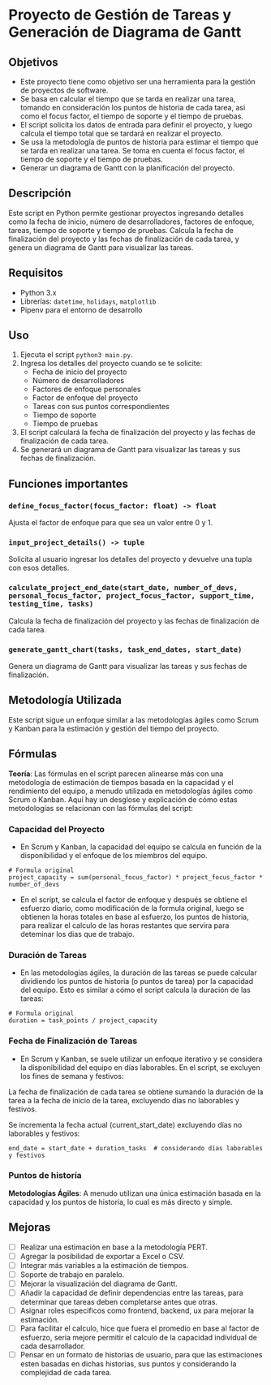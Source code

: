 # Proyecto de Gestión de Tareas y Generación de Diagrama de Gantt

## Objetivos

- Este proyecto tiene como objetivo ser una herramienta para la gestión de proyectos de software.
- Se basa en calcular el tiempo que se tarda en realizar una tarea, tomando en consideración los puntos de historia de cada tarea, asi como el focus factor, el tiempo de soporte y el tiempo de pruebas.
- El script solicita los datos de entrada para definir el proyecto, y luego calcula el tiempo total que se tardará en realizar el proyecto.
- Se usa la metodología de puntos de historia para estimar el tiempo que se tarda en realizar una tarea. Se toma en cuenta el focus factor, el tiempo de soporte y el tiempo de pruebas.
- Generar un diagrama de Gantt con la planificación del proyecto.

## Descripción
Este script en Python permite gestionar proyectos ingresando detalles como la fecha de inicio, número de desarrolladores, factores de enfoque, tareas, tiempo de soporte y tiempo de pruebas. Calcula la fecha de finalización del proyecto y las fechas de finalización de cada tarea, y genera un diagrama de Gantt para visualizar las tareas.

## Requisitos
- Python 3.x
- Librerías: `datetime`, `holidays`, `matplotlib`
- Pipenv para el entorno de desarrollo

## Uso

1. Ejecuta el script `python3 main.py`.
2. Ingresa los detalles del proyecto cuando se te solicite:
   - Fecha de inicio del proyecto
   - Número de desarrolladores
   - Factores de enfoque personales
   - Factor de enfoque del proyecto
   - Tareas con sus puntos correspondientes
   - Tiempo de soporte
   - Tiempo de pruebas
3. El script calculará la fecha de finalización del proyecto y las fechas de finalización de cada tarea.
4. Se generará un diagrama de Gantt para visualizar las tareas y sus fechas de finalización.

## Funciones importantes

### `define_focus_factor(focus_factor: float) -> float`
Ajusta el factor de enfoque para que sea un valor entre 0 y 1.

### `input_project_details() -> tuple`
Solicita al usuario ingresar los detalles del proyecto y devuelve una tupla con esos detalles.

### `calculate_project_end_date(start_date, number_of_devs, personal_focus_factor, project_focus_factor, support_time, testing_time, tasks)`
Calcula la fecha de finalización del proyecto y las fechas de finalización de cada tarea.

### `generate_gantt_chart(tasks, task_end_dates, start_date)`
Genera un diagrama de Gantt para visualizar las tareas y sus fechas de finalización.

## Metodología Utilizada

Este script sigue un enfoque similar a las metodologías ágiles como Scrum y Kanban para la estimación y gestión del tiempo del proyecto.

## Fórmulas

**Teoría**: Las fórmulas en el script parecen alinearse más con una metodología de estimación de tiempos basada en la capacidad y el rendimiento del equipo, a menudo utilizada en metodologías ágiles como Scrum o Kanban. Aquí hay un desglose y explicación de cómo estas metodologías se relacionan con las fórmulas del script:

### Capacidad del Proyecto

- En Scrum y Kanban, la capacidad del equipo se calcula en función de la disponibilidad y el enfoque de los miembros del equipo.

```
# Formula original
project_capacity = sum(personal_focus_factor) * project_focus_factor * number_of_devs
```

- En el script, se calcula el factor de enfoque y después se obtiene el esfuerzo diario, como modificación de la formula original, luego se obtienen la horas totales en base al esfuerzo, los puntos de historia, para realizar el calculo de las horas restantes que servira para deteminar los dias que de trabajo.

### Duración de Tareas

- En las metodologías ágiles, la duración de las tareas se puede calcular dividiendo los puntos de historia (o puntos de tarea) por la capacidad del equipo. Esto es similar a cómo el script calcula la duración de las tareas:

```
# Formula original
duration = task_points / project_capacity
```

### Fecha de Finalización de Tareas

- En Scrum y Kanban, se suele utilizar un enfoque iterativo y se considera la disponibilidad del equipo en días laborables. En el script, se excluyen los fines de semana y festivos:

La fecha de finalización de cada tarea se obtiene sumando la duración de la tarea a la fecha de inicio de la tarea, excluyendo días no laborables y festivos.

Se incrementa la fecha actual (current_start_date) excluyendo días no laborables y festivos:

```
end_date = start_date + duration_tasks  # considerando días laborables y festivos
```

### Puntos de historía

**Metodologías Ágiles**: A menudo utilizan una única estimación basada en la capacidad y los puntos de historia, lo cual es más directo y simple.

## Mejoras

- [ ] Realizar una estimación en base a la metodología PERT.
- [ ] Agregar la posibilidad de exportar a Excel o CSV.
- [ ] Integrar más variables a la estimación de tiempos.
- [ ] Soporte de trabajo en paralelo.
- [ ] Mejorar la visualización del diagrama de Gantt.
- [ ] Añadir la capacidad de definir dependencias entre las tareas, para determinar que tareas deben completarse antes que otras.
- [ ] Asignar roles especificos como frontend, backend, ux para mejorar la estimación.
- [ ] Para facilitar el calculo, hice que fuera el promedio en base al factor de esfuerzo, seria mejore permitir el calculo de la capacidad individual de cada desarrollador.
- [ ] Pensar en un formato de historias de usuario, para que las estimaciones esten basadas en dichas historias, sus puntos y considerando la complejidad de cada tarea.
